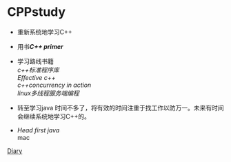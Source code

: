 # CPPstudy

- 重新系统地学习C++
- 用书***C++ primer*** 
- 学习路线书籍  
*c++标准程序库*  
*Effective c++*   
*c++concurrency in action*   
*linux多线程服务端编程*

- 转至学习java 时间不多了，将有效的时间注重于找工作以防万一。未来有时间会继续系统地学习C++的。
- *Head first java*  
mac

[Diary](./Diary.md)
